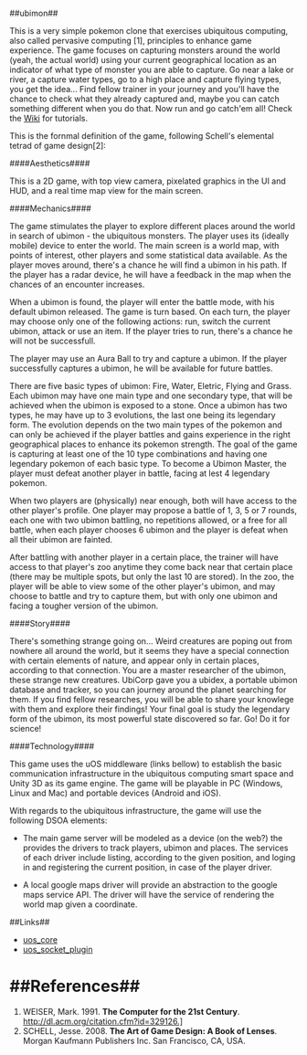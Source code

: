 ##ubimon##

This is a very simple pokemon clone that exercises ubiquitous computing, also called pervasive computing [1], principles to enhance game experience. The game focuses on capturing monsters around the world (yeah, the actual world) using your current geographical location as an indicator of what type of monster you are able to capture. Go near a lake or river, a capture water types, go to a high place and capture flying types, you get the idea... Find fellow trainer in your journey and you'll have the chance to check what they already captured and, maybe you can catch something different when you do that. Now run and go catch'em all! Check the [Wiki](https://github.com/lhsantos/ubimon/wiki) for tutorials.

This is the fornmal definition of the game, following Schell's elemental tetrad of game design[2]:

####Aesthetics####

This is a 2D game, with top view camera, pixelated graphics in the UI and HUD, and a real time map view for the main screen.

####Mechanics####

The game stimulates the player to explore different places around the world in search of ubimon - the ubiquitous monsters. The player uses its (ideally mobile) device to enter the world. The main screen is a world map, with points of  interest, other players and some statistical data available. As the player moves around, there's a chance he will find a ubimon in his path. If the player has a radar device, he will have a feedback in the map when the chances of an encounter increases.

When a ubimon is found, the player will enter the battle mode, with his default ubimon released. The game is turn based. On each turn, the player may choose only one of the following actions: run, switch the current ubimon, attack or use an item. If the player tries to run, there's a chance he will not be successfull.

The player may use an Aura Ball to try and capture a ubimon. If the player successfully captures a ubimon, he will be available for future battles.

There are five basic types of ubimon: Fire, Water, Eletric, Flying and Grass. Each ubimon may have one main type and one secondary type, that will be achieved when the ubimon is exposed to a stone. Once a ubimon has two types, he may have up to 3 evolutions, the last one being its legendary form. The evolution depends on the two main types of the pokemon and can only be achieved if the player battles and gains experience in the right geographical places to enhance its pokemon strength. The goal of the game is capturing at least one of the 10 type combinations and having one legendary pokemon of each basic type. To become a Ubimon Master, the player must defeat another player in battle, facing at lest 4 legendary pokemon.

When two players are (physically) near enough, both will have access to the other player's profile. One player may propose a battle of 1, 3, 5 or 7 rounds, each one with two ubimon battling, no repetitions allowed, or a free for all battle, when each player chooses 6 ubimon and the player is defeat when all their ubimon are fainted.

After battling with another player in a certain place, the trainer will have access to that player's zoo anytime they come back near that certain place (there may be multiple spots, but only the last 10 are stored). In the zoo, the player will be able to view some of the other player's ubimon, and may choose to battle and try to capture them, but with only one ubimon and facing a tougher version of the ubimon.

####Story####

There's something strange going on... Weird creatures are poping out from nowhere all around the world, but it seems they have a special connection with certain elements of nature, and appear only in certain places, according to that connection. You are a master researcher of the ubimon, these strange new creatures. UbiCorp gave you a ubidex, a portable ubimon database and tracker, so you can journey around the planet searching for them. If you find fellow researches, you will be able to share your knowlege with them and explore their findings! Your final goal is study the legendary form of the ubimon,  its most powerful state discovered so far. Go! Do it for science!


####Technology####

This game uses the uOS middleware (links bellow) to establish the basic communication infrastructure in the ubiquitous computing smart space and Unity 3D as its game engine. The game will be playable in PC (Windows, Linux and Mac) and portable devices (Android and iOS).

With regards to the ubiquitous infrastructure, the game will use the following DSOA elements:

- The main game server will be modeled as a device (on the web?) the provides the drivers to track players, ubimon and places. The services of each driver include listing, according to the given position, and loging in and registering the current position, in case of the player driver.

- A local google maps driver will provide an abstraction to the google maps service API. The driver will have the service of rendering the world map given a coordinate.


##Links##

* [uos_core](https://github.com/UnBiquitous/uos_core)
* [uos_socket_plugin](https://github.com/UnBiquitous/uos_socket_plugin)

##References##
====
1. WEISER, Mark. 1991. **The Computer for the 21st Century**. http://dl.acm.org/citation.cfm?id=329126.]
2. SCHELL, Jesse. 2008. **The Art of Game Design: A Book of Lenses**. Morgan Kaufmann Publishers Inc. San Francisco, CA, USA.
